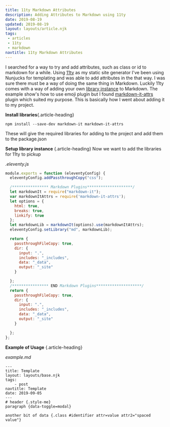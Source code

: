 ```yaml
---
title: 11ty Markdown Attributes
description: Adding Attributes to Markdown using 11ty
date: 2019-08-19
updated: 2019-08-19
layout: layouts/article.njk
tags: 
 - articles
 - 11ty
 - markdown
navtitle: 11ty Markdown Attributes
---
```


I searched for a way to try and add attributes, such as class or id to markdown for a while. Using [11ty](https://www.11ty.io) as my static site generator I've been using Nunjucks for templating and was able to add attributes in the that way. I was sure there must be a way of doing the same thing in Markdown. Luckily 11ty comes with a way of adding your own [library instance](https://www.11ty.io/docs/languages/markdown/#optional%3A-set-your-own-library-instance) to Markdown. The example show's how to use emoji plugin but I found [markdown-it-attrs](https://www.npmjs.com/package/markdown-it-attrs) plugin which suited my purpose. This is basically how I went about adding it to my project.

**Install libraries**{.article-heading}
```
npm install --save-dev markdown-it markdown-it-attrs
```
These will give the required libraries for adding to the project and add them to the package.json

**Setup library instance** {.article-heading}
Now we want to add the libraries for 11ty to pickup

*.eleventy.js*
```js
module.exports = function (eleventyConfig) {
  eleventyConfig.addPassthroughCopy("css");

  /**************** Markdown Plugins********************/
  let markdownIt = require("markdown-it");
  var markdownItAttrs = require('markdown-it-attrs');
  let options = {
    html: true,
    breaks: true,
    linkify: true
  };
  let markdownLib = markdownIt(options).use(markdownItAttrs);
  eleventyConfig.setLibrary("md", markdownLib);

  return {
    passthroughFileCopy: true,
    dir: {
      input: ".",
      includes: "_includes",
      data: "_data",
      output: "_site"
    }

  };
  /**************** END Markdown Plugins********************/
  return {
    passthroughFileCopy: true,
    dir: {
      input: ".",
      includes: "_includes",
      data: "_data",
      output: "_site"
    }

  };
};
```

**Example of Usage** {.article-heading}

*example.md*
```
---
title: Template
layout: layouts/base.njk
tags:
    - post    
navtitle: Template
date: 2019-09-05
---
# header {.style-me}
paragraph {data-toggle=modal}

another bit of data {.class #identifier attr=value attr2="spaced value"} 
```
